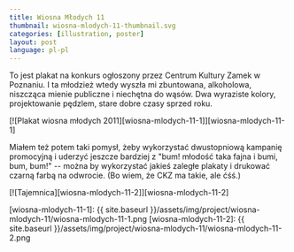 ```yaml
---
title: Wiosna Młodych 11
thumbnail: wiosna-mlodych-11-thumbnail.svg
categories: [illustration, poster]
layout: post
language: pl-pl
---
```


To jest plakat na konkurs ogłoszony przez Centrum Kultury Zamek w Poznaniu. I ta młodzież wtedy wyszła mi zbuntowana, alkoholowa, niszcząca mienie publiczne i niechętna do wąsów. Dwa wyraziste kolory, projektowanie pędzlem, stare dobre czasy sprzed roku.

[![Plakat wiosna młodych 2011][wiosna-mlodych-11-1]][wiosna-mlodych-11-1]

Miałem też potem taki pomysł, żeby wykorzystać dwustopniową kampanię promocyjną i uderzyć jeszcze bardziej z "bum! młodość taka fajna i bumi, bum, bum!" -- można by wykorzystać jakieś zaległe plakaty i drukować czarną farbą na odwrocie. (Bo wiem, że CKZ ma takie, ale ćśś.)

[![Tajemnica][wiosna-mlodych-11-2]][wiosna-mlodych-11-2]

[wiosna-mlodych-11-1]: {{ site.baseurl }}/assets/img/project/wiosna-mlodych-11/wiosna-mlodych-11-1.png
[wiosna-mlodych-11-2]: {{ site.baseurl }}/assets/img/project/wiosna-mlodych-11/wiosna-mlodych-11-2.png